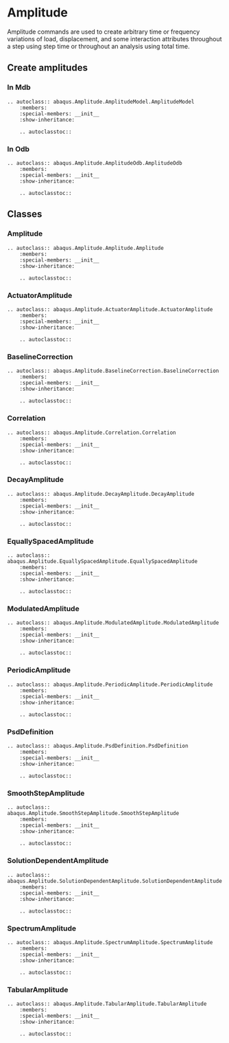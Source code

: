 # Amplitude

Amplitude commands are used to create arbitrary time or frequency variations of load, displacement, and some interaction attributes throughout a step using step time or throughout an analysis using total time.

## Create amplitudes

### In Mdb

```{eval-rst}
.. autoclass:: abaqus.Amplitude.AmplitudeModel.AmplitudeModel
    :members:
    :special-members: __init__
    :show-inheritance:

    .. autoclasstoc::

```

### In Odb

```{eval-rst}
.. autoclass:: abaqus.Amplitude.AmplitudeOdb.AmplitudeOdb
    :members:
    :special-members: __init__
    :show-inheritance:

    .. autoclasstoc::

```

## Classes

### Amplitude

```{eval-rst}
.. autoclass:: abaqus.Amplitude.Amplitude.Amplitude
    :members:
    :special-members: __init__
    :show-inheritance:

    .. autoclasstoc::
```

### ActuatorAmplitude

```{eval-rst}
.. autoclass:: abaqus.Amplitude.ActuatorAmplitude.ActuatorAmplitude
    :members:
    :special-members: __init__
    :show-inheritance:

    .. autoclasstoc::
```

### BaselineCorrection

```{eval-rst}
.. autoclass:: abaqus.Amplitude.BaselineCorrection.BaselineCorrection
    :members:
    :special-members: __init__
    :show-inheritance:

    .. autoclasstoc::
```

### Correlation

```{eval-rst}
.. autoclass:: abaqus.Amplitude.Correlation.Correlation
    :members:
    :special-members: __init__
    :show-inheritance:

    .. autoclasstoc::
```

### DecayAmplitude

```{eval-rst}
.. autoclass:: abaqus.Amplitude.DecayAmplitude.DecayAmplitude
    :members:
    :special-members: __init__
    :show-inheritance:

    .. autoclasstoc::
```

### EquallySpacedAmplitude

```{eval-rst}
.. autoclass:: abaqus.Amplitude.EquallySpacedAmplitude.EquallySpacedAmplitude
    :members:
    :special-members: __init__
    :show-inheritance:

    .. autoclasstoc::
```

### ModulatedAmplitude

```{eval-rst}
.. autoclass:: abaqus.Amplitude.ModulatedAmplitude.ModulatedAmplitude
    :members:
    :special-members: __init__
    :show-inheritance:

    .. autoclasstoc::
```

### PeriodicAmplitude

```{eval-rst}
.. autoclass:: abaqus.Amplitude.PeriodicAmplitude.PeriodicAmplitude
    :members:
    :special-members: __init__
    :show-inheritance:

    .. autoclasstoc::
```

### PsdDefinition

```{eval-rst}
.. autoclass:: abaqus.Amplitude.PsdDefinition.PsdDefinition
    :members:
    :special-members: __init__
    :show-inheritance:

    .. autoclasstoc::
```

### SmoothStepAmplitude

```{eval-rst}
.. autoclass:: abaqus.Amplitude.SmoothStepAmplitude.SmoothStepAmplitude
    :members:
    :special-members: __init__
    :show-inheritance:

    .. autoclasstoc::
```

### SolutionDependentAmplitude

```{eval-rst}
.. autoclass:: abaqus.Amplitude.SolutionDependentAmplitude.SolutionDependentAmplitude
    :members:
    :special-members: __init__
    :show-inheritance:

    .. autoclasstoc::
```

### SpectrumAmplitude

```{eval-rst}
.. autoclass:: abaqus.Amplitude.SpectrumAmplitude.SpectrumAmplitude
    :members:
    :special-members: __init__
    :show-inheritance:

    .. autoclasstoc::
```

### TabularAmplitude

```{eval-rst}
.. autoclass:: abaqus.Amplitude.TabularAmplitude.TabularAmplitude
    :members:
    :special-members: __init__
    :show-inheritance:

    .. autoclasstoc::
```
